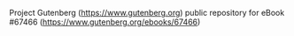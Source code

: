 Project Gutenberg (https://www.gutenberg.org) public repository for eBook #67466 (https://www.gutenberg.org/ebooks/67466)
